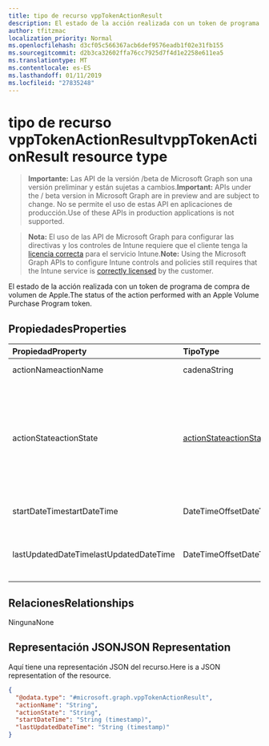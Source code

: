 ```yaml
---
title: tipo de recurso vppTokenActionResult
description: El estado de la acción realizada con un token de programa de compra de volumen de Apple.
author: tfitzmac
localization_priority: Normal
ms.openlocfilehash: d3cf05c566367acb6def9576eadb1f02e31fb155
ms.sourcegitcommit: d2b3ca32602ffa76cc7925d7f4d1e2258e611ea5
ms.translationtype: MT
ms.contentlocale: es-ES
ms.lasthandoff: 01/11/2019
ms.locfileid: "27835248"
---
```

# <a name="vpptokenactionresult-resource-type"></a><span data-ttu-id="05758-103">tipo de recurso vppTokenActionResult</span><span class="sxs-lookup"><span data-stu-id="05758-103">vppTokenActionResult resource type</span></span>

> <span data-ttu-id="05758-104">**Importante:** Las API de la versión /beta de Microsoft Graph son una versión preliminar y están sujetas a cambios.</span><span class="sxs-lookup"><span data-stu-id="05758-104">**Important:** APIs under the / beta version in Microsoft Graph are in preview and are subject to change.</span></span> <span data-ttu-id="05758-105">No se permite el uso de estas API en aplicaciones de producción.</span><span class="sxs-lookup"><span data-stu-id="05758-105">Use of these APIs in production applications is not supported.</span></span>

> <span data-ttu-id="05758-106">**Nota:** El uso de las API de Microsoft Graph para configurar las directivas y los controles de Intune requiere que el cliente tenga la [licencia correcta](https://go.microsoft.com/fwlink/?linkid=839381) para el servicio Intune.</span><span class="sxs-lookup"><span data-stu-id="05758-106">**Note:** Using the Microsoft Graph APIs to configure Intune controls and policies still requires that the Intune service is [correctly licensed](https://go.microsoft.com/fwlink/?linkid=839381) by the customer.</span></span>

<span data-ttu-id="05758-107">El estado de la acción realizada con un token de programa de compra de volumen de Apple.</span><span class="sxs-lookup"><span data-stu-id="05758-107">The status of the action performed with an Apple Volume Purchase Program token.</span></span>
## <a name="properties"></a><span data-ttu-id="05758-108">Propiedades</span><span class="sxs-lookup"><span data-stu-id="05758-108">Properties</span></span>
|<span data-ttu-id="05758-109">Propiedad</span><span class="sxs-lookup"><span data-stu-id="05758-109">Property</span></span>|<span data-ttu-id="05758-110">Tipo</span><span class="sxs-lookup"><span data-stu-id="05758-110">Type</span></span>|<span data-ttu-id="05758-111">Descripción</span><span class="sxs-lookup"><span data-stu-id="05758-111">Description</span></span>|
|:---|:---|:---|
|<span data-ttu-id="05758-112">actionName</span><span class="sxs-lookup"><span data-stu-id="05758-112">actionName</span></span>|<span data-ttu-id="05758-113">cadena</span><span class="sxs-lookup"><span data-stu-id="05758-113">String</span></span>|<span data-ttu-id="05758-114">Nombre de acción</span><span class="sxs-lookup"><span data-stu-id="05758-114">Action name</span></span>|
|<span data-ttu-id="05758-115">actionState</span><span class="sxs-lookup"><span data-stu-id="05758-115">actionState</span></span>|[<span data-ttu-id="05758-116">actionState</span><span class="sxs-lookup"><span data-stu-id="05758-116">actionState</span></span>](../resources/intune-shared-actionstate.md)|<span data-ttu-id="05758-117">Estado de la acción.</span><span class="sxs-lookup"><span data-stu-id="05758-117">State of the action.</span></span> <span data-ttu-id="05758-118">Los valores posibles son: `none`, `pending`, `canceled`, `active`, `done`, `failed` y `notSupported`.</span><span class="sxs-lookup"><span data-stu-id="05758-118">Possible values are: `none`, `pending`, `canceled`, `active`, `done`, `failed`, `notSupported`.</span></span>|
|<span data-ttu-id="05758-119">startDateTime</span><span class="sxs-lookup"><span data-stu-id="05758-119">startDateTime</span></span>|<span data-ttu-id="05758-120">DateTimeOffset</span><span class="sxs-lookup"><span data-stu-id="05758-120">DateTimeOffset</span></span>|<span data-ttu-id="05758-121">Hora a la que se inició la acción</span><span class="sxs-lookup"><span data-stu-id="05758-121">Time the action was initiated</span></span>|
|<span data-ttu-id="05758-122">lastUpdatedDateTime</span><span class="sxs-lookup"><span data-stu-id="05758-122">lastUpdatedDateTime</span></span>|<span data-ttu-id="05758-123">DateTimeOffset</span><span class="sxs-lookup"><span data-stu-id="05758-123">DateTimeOffset</span></span>|<span data-ttu-id="05758-124">Hora en la que se actualizó por última vez el estado de la acción</span><span class="sxs-lookup"><span data-stu-id="05758-124">Time the action state was last updated</span></span>|

## <a name="relationships"></a><span data-ttu-id="05758-125">Relaciones</span><span class="sxs-lookup"><span data-stu-id="05758-125">Relationships</span></span>
<span data-ttu-id="05758-126">Ninguna</span><span class="sxs-lookup"><span data-stu-id="05758-126">None</span></span>
## <a name="json-representation"></a><span data-ttu-id="05758-127">Representación JSON</span><span class="sxs-lookup"><span data-stu-id="05758-127">JSON Representation</span></span>
<span data-ttu-id="05758-128">Aquí tiene una representación JSON del recurso.</span><span class="sxs-lookup"><span data-stu-id="05758-128">Here is a JSON representation of the resource.</span></span>
<!-- {
  "blockType": "resource",
  "@odata.type": "microsoft.graph.vppTokenActionResult"
}
-->
``` json
{
  "@odata.type": "#microsoft.graph.vppTokenActionResult",
  "actionName": "String",
  "actionState": "String",
  "startDateTime": "String (timestamp)",
  "lastUpdatedDateTime": "String (timestamp)"
}
```





